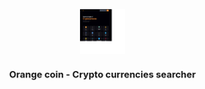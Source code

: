 <div align="center">
<img src="/public/app_screenshot.png" width="80" height="80" />

<h3 align="center">Orange coin - Crypto currencies searcher</h3>
</div>
